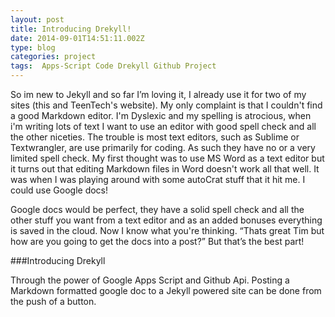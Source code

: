 ```yaml
---
layout: post
title: Introducing Drekyll!
date: 2014-09-01T14:51:11.002Z
type: blog
categories: project
tags:  Apps-Script Code Drekyll Github Project
---
```

﻿So im new to Jekyll and so far I’m loving it, I already use it for two of my sites (this and TeenTech's website). My only complaint is that I couldn't find a good Markdown editor. I'm Dyslexic and my spelling is atrocious, when i'm writing lots of text I want to use an editor with good spell check and all the other niceties. The trouble is most text editors, such as Sublime or Textwrangler, are use primarily for coding. As such they have no or a very limited spell check. My first thought was to use MS Word as a text editor but it turns out that editing Markdown files in Word doesn't work all that well. It was when I was playing around with some autoCrat stuff that it hit me. I could use Google docs!


Google docs would be perfect, they have a solid spell check and all the other stuff you want from a text editor and as an added bonuses everything is saved in the cloud. Now I know what you're thinking. “Thats great Tim but how are you going to get the docs into a post?” But that’s the best part!


###Introducing Drekyll


Through the power of Google Apps Script and Github Api. Posting a Markdown formatted google doc to a Jekyll powered site can be done from the push of a button.